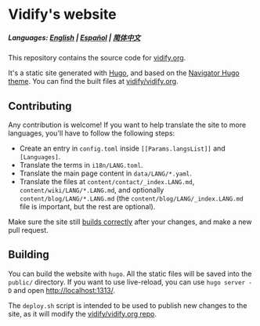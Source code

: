 # Vidify's website

##### Languages: [English](https://github.com/vidify/vidify.org-source/blob/master/README.md) | [Español](https://github.com/vidify/vidify.org-source/tree/master/docs/README.es.md) | [简体中文](https://github.com/vidify/vidify.org-source/tree/master/docs/README.cn.md)

This repository contains the source code for [vidify.org](https://vidify.org/).

It's a static site generated with [Hugo](https://gohugo.io/), and based on the [Navigator Hugo theme](https://themes.gohugo.io/navigator-hugo/). You can find the built files at [vidify/vidify.org](https://github.com/vidify/vidify.org).

## Contributing

Any contribution is welcome! If you want to help translate the site to more languages, you'll have to follow the following steps:

* Create an entry in `config.toml` inside `[[Params.langsList]]` and `[Languages]`.
* Translate the terms in `i18n/LANG.toml`.
* Translate the main page content in `data/LANG/*.yaml`.
* Translate the files at `content/contact/_index.LANG.md`, `content/wiki/LANG/*.LANG.md`, and optionally `content/blog/LANG/*.LANG.md` (the `content/blog/LANG/_index.LANG.md` file is important, but the rest are optional).

Make sure the site still [builds correctly](#building) after your changes, and make a new pull request.

## Building

You can build the website with `hugo`. All the static files will be saved into the `public/` directory. If you want to use live-reload, you can use `hugo server -D` and open [http://localhost:1313/](http://localhost:1313/).

The `deploy.sh` script is intended to be used to publish new changes to the site, as it will modify the [vidify/vidify.org repo](https://vidify.org/).
